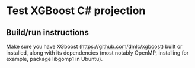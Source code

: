 # Test XGBoost C# projection

## Build/run instructions

Make sure you have XGboost (https://github.com/dmlc/xgboost) built or
installed, along with its dependencies (most notably OpenMP,
installing for example, package libgomp1 in Ubuntu).
